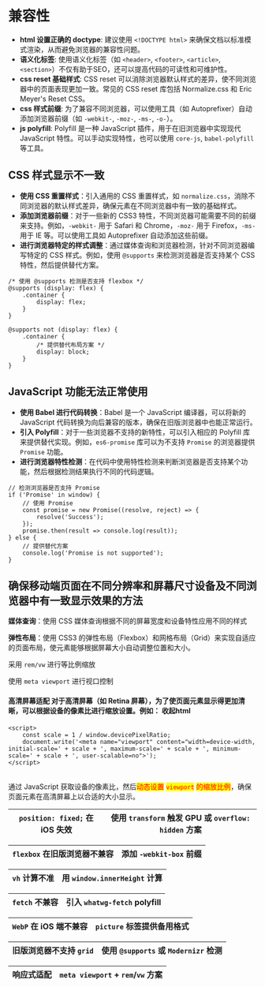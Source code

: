 # 兼容性

* **html 设置正确的 doctype**: 建议使用 `<!DOCTYPE html>` 来确保文档以标准模式渲染，从而避免浏览器的兼容性问题。
* **语义化标签**: 使用语义化标签（如 `<header>`, `<footer>`, `<article>`, `<section>`）不仅有助于SEO，还可以提高代码的可读性和可维护性。
* **css reset 基础样式**: CSS reset 可以消除浏览器默认样式的差异，使不同浏览器中的页面表现更加一致。常见的 CSS reset 库包括 Normalize.css 和 Eric Meyer's Reset CSS。
* **css 样式前缀**: 为了兼容不同浏览器，可以使用工具（如 Autoprefixer）自动添加浏览器前缀（如 `-webkit-`, `-moz-`, `-ms-`, `-o-`）。
* **js polyfill**: Polyfill 是一种 JavaScript 插件，用于在旧浏览器中实现现代 JavaScript 特性。可以手动实现特性，也可以使用 `core-js`, `babel-polyfill` 等工具。

## **CSS 样式显示不一致**

* **使用 CSS 重置样式**：引入通用的 CSS 重置样式，如 `normalize.css`，消除不同浏览器的默认样式差异，确保元素在不同浏览器中有一致的基础样式。
* **添加浏览器前缀**：对于一些新的 CSS3 特性，不同浏览器可能需要不同的前缀来支持。例如，`-webkit-` 用于 Safari 和 Chrome，`-moz-` 用于 Firefox，`-ms-` 用于 IE 等。可以使用工具如 Autoprefixer 自动添加这些前缀。
* **进行浏览器特定的样式调整**：通过媒体查询和浏览器检测，针对不同浏览器编写特定的 CSS 样式。例如，使用 `@supports` 来检测浏览器是否支持某个 CSS 特性，然后提供替代方案。

```
/* 使用 @supports 检测是否支持 flexbox */
@supports (display: flex) {
    .container {
        display: flex;
    }
}

@supports not (display: flex) {
    .container {
        /* 提供替代布局方案 */
        display: block;
    }
}
```

## **JavaScript 功能无法正常使用**

* **使用 Babel 进行代码转换**：Babel 是一个 JavaScript 编译器，可以将新的 JavaScript 代码转换为向后兼容的版本，确保在旧版浏览器中也能正常运行。
* **引入 Polyfill**：对于一些浏览器不支持的新特性，可以引入相应的 Polyfill 库来提供替代实现。例如，`es6-promise` 库可以为不支持 `Promise` 的浏览器提供 `Promise` 功能。
* **进行浏览器特性检测**：在代码中使用特性检测来判断浏览器是否支持某个功能，然后根据检测结果执行不同的代码逻辑。

```
// 检测浏览器是否支持 Promise
if ('Promise' in window) {
    // 使用 Promise
    const promise = new Promise((resolve, reject) => {
        resolve('Success');
    });
    promise.then(result => console.log(result));
} else {
    // 提供替代方案
    console.log('Promise is not supported');
}
```

## 确保移动端页面在不同分辨率和屏幕尺寸设备及不同浏览器中有一致显示效果的方法

**媒体查询**：使用 CSS 媒体查询根据不同的屏幕宽度和设备特性应用不同的样式

**弹性布局**：使用 CSS3 的弹性布局（Flexbox）和网格布局（Grid）来实现自适应的页面布局，使元素能够根据屏幕大小自动调整位置和大小。

采用 `rem/vw` 进行等比例缩放

使用 `meta viewport` 进行视口控制

#### **高清屏幕适配** 对于高清屏幕（如 Retina 屏幕），为了使页面元素显示得更加清晰，可以根据设备的像素比进行缩放设置。例如： 收起html

```
<script>
    const scale = 1 / window.devicePixelRatio;
    document.write('<meta name="viewport" content="width=device-width, initial-scale=' + scale + ', maximum-scale=' + scale + ', minimum-scale=' + scale + ', user-scalable=no">');
</script>
```

\
通过 JavaScript 获取设备的像素比，然后<mark style="color:red;">动态设置</mark> <mark style="color:red;"></mark><mark style="color:red;">`viewport`</mark> <mark style="color:red;"></mark><mark style="color:red;">的缩放比例</mark>，确保页面元素在高清屏幕上以合适的大小显示。







| `position: fixed;` 在 iOS 失效 | 使用 `transform` 触发 GPU 或 `overflow: hidden` 方案 |
| --------------------------- | --------------------------------------------- |

| `flexbox` 在旧版浏览器不兼容 | 添加 `-webkit-box` 前缀 |
| ------------------- | ------------------- |

| `vh` 计算不准 | 用 `window.innerHeight` 计算 |
| --------- | ------------------------- |

| `fetch` 不兼容 | 引入 `whatwg-fetch` polyfill |
| ----------- | -------------------------- |

| `WebP` 在 iOS 端不兼容 | `picture` 标签提供备用格式 |
| ----------------- | ------------------ |

| 旧版浏览器不支持 `grid` | 使用 `@supports` 或 `Modernizr` 检测 |
| --------------- | ------------------------------- |

| 响应式适配 | `meta viewport` + `rem`/`vw` 方案 |
| ----- | ------------------------------- |

